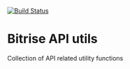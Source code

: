 [![Build Status](https://app.bitrise.io/app/dd3a27f65d8c8a5e/status.svg?token=LZLNTOHgYJwYl3TBfvmGsg&branch=master)](https://app.bitrise.io/app/dd3a27f65d8c8a5e)

# Bitrise API utils

Collection of API related utility functions
